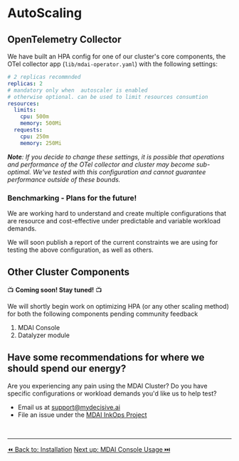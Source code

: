 # AutoScaling

## OpenTelemetry Collector

We have built an HPA config for one of our cluster's core components, the OTel collector app (`lib/mdai-operator.yaml`) with the following settings:

```yaml
# 2 replicas recommnded
replicas: 2
# mandatory only when  autoscaler is enabled
# otherwise optional. can be used to limit resources consumtion
resources:
  limits:
    cpu: 500m
    memory: 500Mi
  requests:
    cpu: 250m
    memory: 250Mi
```

<div class="warning">
  <em><b>Note</b>: If you decide to change these settings, it is possible that operations and performance of the OTel collector and cluster may become sub-optimal. We've tested with this configuration and cannot guarantee performance outside of these bounds.</em>
</div>

### Benchmarking - Plans for the future!

We are working hard to understand and create multiple configurations that are resource and cost-effective under predictable and variable workload demands.

We will soon publish a report of the current constraints we are using for testing the above configuration, as well as others.

## Other Cluster Components

📺  **Coming soon! Stay tuned!**  📺

We will shortly begin work on optimizing HPA (or any other scaling method) for both the following components pending community feedback
1. MDAI Console 
2. Datalyzer module 

## Have some recommendations for where we should spend our energy?

Are you experiencing any pain using the MDAI Cluster? Do you have specific configurations or workload demands you'd like us to help test?
* Email us at <a href="mailto:support@mydecisive.ai" target="_blank">support@mydecisive.ai</a>
* File an issue under the <a href="https://github.com/DecisiveAI/mdai-inkops/issues/new" target="_blank">MDAI InkOps Project

<br />

----
<span class="left"><a href="../../install/installation.md">⏪ Back to: Installation</a></span>
<span class="right"><a href="../console/mdai-console.md">Next up: MDAI Console Usage ⏭️</a></span>
